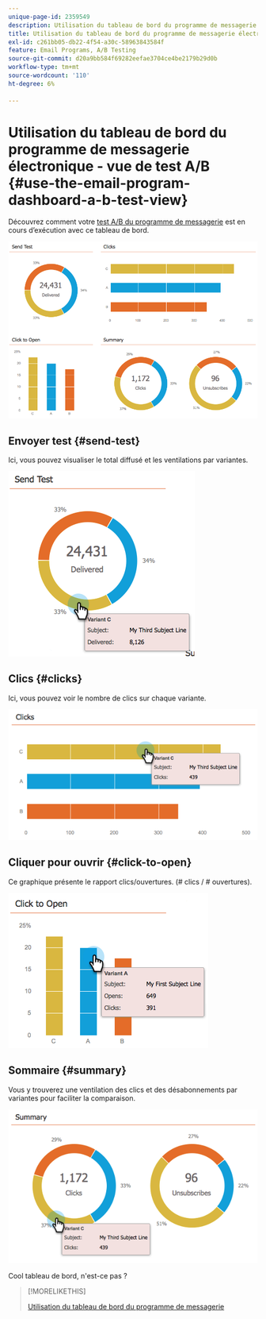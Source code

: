 ```yaml
---
unique-page-id: 2359549
description: Utilisation du tableau de bord du programme de messagerie électronique - Vue de test A/B - Documents Marketo - Documentation du produit
title: Utilisation du tableau de bord du programme de messagerie électronique - vue de test A/B
exl-id: c261bb05-db22-4f54-a30c-58963843584f
feature: Email Programs, A/B Testing
source-git-commit: d20a9bb584f69282eefae3704ce4be2179b29d0b
workflow-type: tm+mt
source-wordcount: '110'
ht-degree: 6%

---
```


# Utilisation du tableau de bord du programme de messagerie électronique - vue de test A/B {#use-the-email-program-dashboard-a-b-test-view}

Découvrez comment votre [test A/B du programme de messagerie](/help/marketo/product-docs/email-marketing/email-programs/email-program-actions/email-test-a-b-test/add-an-a-b-test.md) est en cours d’exécution avec ce tableau de bord.

![](assets/image2014-9-12-16-3a14-3a28.png)

## Envoyer test {#send-test}

Ici, vous pouvez visualiser le total diffusé et les ventilations par variantes.

![](assets/image2014-9-12-16-3a16-3a2.png)

## Clics {#clicks}

Ici, vous pouvez voir le nombre de clics sur chaque variante.

![](assets/image2014-9-12-16-3a16-3a20.png)

## Cliquer pour ouvrir {#click-to-open}

Ce graphique présente le rapport clics/ouvertures. (# clics / # ouvertures).

![](assets/image2014-9-12-16-3a16-3a36.png)

## Sommaire {#summary}

Vous y trouverez une ventilation des clics et des désabonnements par variantes pour faciliter la comparaison.

![](assets/image2014-9-12-16-3a16-3a45.png)

Cool tableau de bord, n&#39;est-ce pas ?

>[!MORELIKETHIS]
>
>[Utilisation du tableau de bord du programme de messagerie](/help/marketo/product-docs/email-marketing/email-programs/email-program-data/use-the-email-program-dashboard.md)
